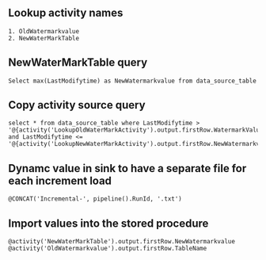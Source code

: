 ## Lookup activity names
    1. OldWatermarkvalue
    2. NewWaterMarkTable
    
## NewWaterMarkTable query
    Select max(LastModifytime) as NewWatermarkvalue from data_source_table

## Copy activity source query
    select * from data_source_table where LastModifytime > '@{activity('LookupOldWaterMarkActivity').output.firstRow.WatermarkValue}' and LastModifytime <= '@{activity('LookupNewWaterMarkActivity').output.firstRow.NewWatermarkvalue}'
    
 ## Dynamc value in sink to have a separate file for each increment load
    @CONCAT('Incremental-', pipeline().RunId, '.txt')
    
 ## Import values into the stored procedure 
    @activity('NewWaterMarkTable').output.firstRow.NewWatermarkvalue
    @activity('OldWatermarkvalue').output.firstRow.TableName
